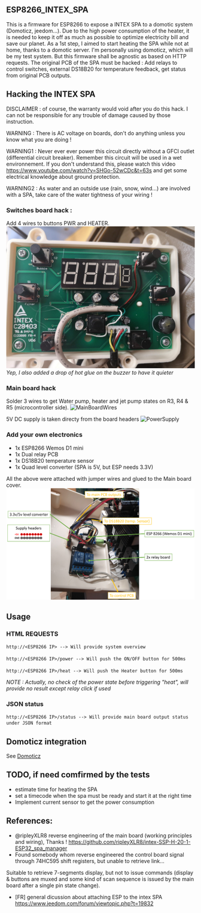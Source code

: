 ## ESP8266_INTEX_SPA

This is a firmware for ESP8266 to expose a INTEX SPA to a domotic system (Domoticz, jeedom...).
Due to the high power consumption of the heater, it is needed to keep it off as much as possible to optimize electricity bill and save our planet.
As a 1st step, I aimed to start heating the SPA while not at home, thanks to a domotic server.
I'm personally using domoticz, which will be my test system. But this firmware shall be agnostic as based on HTTP requests.
The original PCB of the SPA must be hacked : Add relays to control switches, external DS18B20 for temperature feedback, get status from original PCB outputs.


## Hacking the INTEX SPA
DISCLAIMER : of course, the warranty would void after you do this hack. 
I can not be responsible for any trouble of damage caused by those instruction.

WARNING : There is AC voltage on boards, don't do anything unless you know what you are doing !

WARNING1 : Never ever ever power this circuit directly without a GFCI outlet (differential circuit breaker). Remember this circuit will be used in a wet environnement. If you don't understand this, please watch this video https://www.youtube.com/watch?v=SHGo-52wCDc&t=63s and get some electrical knowledge about ground protection.

WARNING2 : As water and an outside use (rain, snow, wind...) are involved with a SPA, take care of the water tightness of your wiring !

### Switches board hack :
Add 4 wires to buttons PWR and HEATER.
![Switches](/Hack_Pictures/IMG_20191215_160735.jpg)
*Yep, I also added a drop of hot glue on the buzzer to have it quieter*

### Main board hack
Solder 3 wires to get Water pump, heater and jet pump states on R3, R4 & R5 (microcontroller side).
![MainBoardWires](/Hack_Pictures/StateOuts.png)

5V DC supply is taken directy from the board headers
![PowerSupply](/Hack_Pictures/5VPowerSupply.png)


### Add your own electronics
* 1x ESP8266 Wemos D1 mini
* 1x Dual relay PCB
* 1x DS18B20 temperature sensor
* 1x Quad level converter (SPA is 5V, but ESP needs 3.3V)

All the above were attached with jumper wires and glued to the Main board cover.
![PowerSupply](/Hack_Pictures/AddElectronics.pptx.png)

## Usage
### HTML REQUESTS

    http://<ESP8266 IP> --> Will provide system overview

    http://<ESP8266 IP>/power --> Will push the ON/OFF button for 500ms

    http://<ESP8266 IP>/heat --> Will push the Heater button for 500ms
*NOTE : Actually, no check of the power state before triggering "heat", will provide no result except relay click if used*

### JSON status

    http://<ESP8266 IP>/status --> Will provide main board output status under JSON format


## Domoticz integration
See [Domoticz](/Domoticz)

## TODO, if need comfirmed by the tests
* estimate time for heating the SPA
* set a timecode when the spa must be ready and start it at the right time
* Implement current sensor to get the power consumption

## References:
* @ripleyXLR8 reverse engineering of the main board (working principles and wiring), Thanks !
https://github.com/ripleyXLR8/intex-SSP-H-20-1-ESP32_spa_manager
* Found somebody whom reverse engineered the control board signal through 74HC595 shift registers, but unable to retrieve link...

Suitable to retrieve 7-segments display, but not to issue commands (display & buttons are muxed and some kind of scan sequence is issued by the main board after a single pin state change).

* [FR] general dicussion about attaching ESP to the intex SPA
https://www.jeedom.com/forum/viewtopic.php?t=19832
